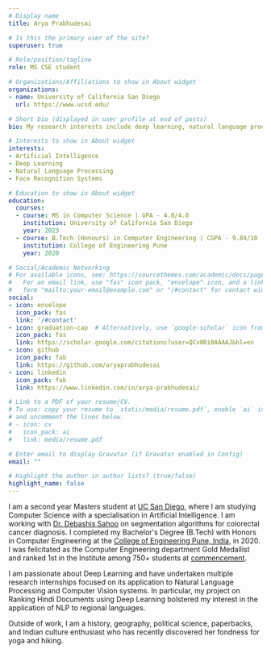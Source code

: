 ```yaml
---
# Display name
title: Arya Prabhudesai

# Is this the primary user of the site?
superuser: true

# Role/position/tagline
role: MS CSE student

# Organizations/Affiliations to show in About widget
organizations:
- name: University of California San Diego
  url: https://www.ucsd.edu/

# Short bio (displayed in user profile at end of posts)
bio: My research interests include deep learning, natural language processing, and computer vision

# Interests to show in About widget
interests:
- Artificial Intelligence
- Deep Learning
- Natural Language Processing
- Face Recognition Systems

# Education to show in About widget
education:
  courses:
  - course: MS in Computer Science | GPA - 4.0/4.0
    institution: University of California San Diego
    year: 2023
  - course: B.Tech (Honours) in Computer Engineering | CGPA - 9.84/10 
    institution: College of Engineering Pune
    year: 2020

# Social/Academic Networking
# For available icons, see: https://sourcethemes.com/academic/docs/page-builder/#icons
#   For an email link, use "fas" icon pack, "envelope" icon, and a link in the
#   form "mailto:your-email@example.com" or "/#contact" for contact widget.
social:
- icon: envelope
  icon_pack: fas
  link: '/#contact'
- icon: graduation-cap  # Alternatively, use `google-scholar` icon from `ai` icon pack
  icon_pack: fas
  link: https://scholar.google.com/citations?user=QCv0Ri0AAAAJ&hl=en
- icon: github
  icon_pack: fab
  link: https://github.com/aryaprabhudesai
- icon: linkedin
  icon_pack: fab
  link: https://www.linkedin.com/in/arya-prabhudesai/

# Link to a PDF of your resume/CV.
# To use: copy your resume to `static/media/resume.pdf`, enable `ai` icons in `params.toml`, 
# and uncomment the lines below.
# - icon: cv
#   icon_pack: ai
#   link: media/resume.pdf

# Enter email to display Gravatar (if Gravatar enabled in Config)
email: ""

# Highlight the author in author lists? (true/false)
highlight_name: false
---
```


I am a second year Masters student at [UC San Diego](https://www.ucsd.edu/), where I am studying Computer Science with a specialisation in Artificial Intelligence. I am working with [Dr. Debashis Sahoo](https://sites.google.com/view/debashis-sahoo/members/DebashisSahoo?authuser=0) on segmentation algorithms for colorectal cancer diagnosis.
I completed my Bachelor's Degree (B.Tech) with Honors in Computer Engineering at the [College of Engineering Pune, India](https://www.coep.org.in/), in 2020. I was felicitated as the Computer Engineering department Gold Medallist and ranked 1st in the Institute among 750+ students at [commencement](https://www.coep.org.in/content/graduationceremonyofthefourteenthbatchofengineersheldonthursday29thoctober). 

I am passionate about Deep Learning and have undertaken multiple research internships focused on its application to Natural Language Processing and Computer Vision systems. In particular, my project on Ranking Hindi Documents using Deep Learning bolstered my interest in the application of NLP to regional languages.

Outside of work, I am a history, geography, political science, paperbacks, and Indian culture enthusiast who has recently discovered her fondness for yoga and hiking. 
